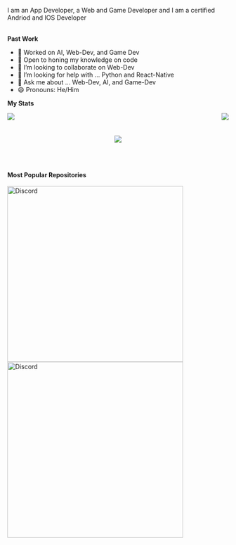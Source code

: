 I am an App Developer, a Web and Game Developer and I am a certified Andriod and IOS Developer
<br>
<br>

**Past Work**
- 🔭 Worked on AI, Web-Dev, and Game Dev
- 🌱 Open to honing my knowledge on code 
- 👯 I’m looking to collaborate on Web-Dev
- 🤔 I’m looking for help with ... Python and React-Native
- 💬 Ask me about ... Web-Dev, AI, and Game-Dev
- 😄 Pronouns: He/Him

**My Stats**

<img align="left" src="https://github-readme-stats.vercel.app/api?username=joshmania436&show_icons=true&hide_border=true&theme=tokyonight"><img align="right" src="https://github-readme-stats.vercel.app/api/top-langs/?username=joshmania436&theme=tokyonight&hide=batchfile">

<br>
<br>
<br>

<div align="center"><img src="https://github-profile-trophy.vercel.app/?username=joshmania436&theme=dracula&count_private=true"></div>

<br>
<br>
<br>


**Most Popular Repositories**
<br>
<br>
<a href="https://github.com/joshmania436/Barter-App">
<img src="https://github-readme-stats.vercel.app/api/pin/?username=joshmania436&repo=Barter-App&theme=dracula" alt="Discord" width="400"/>
<br>
<a href="https://github.com/joshmania436/Weather-Forecast">
<img src="https://github-readme-stats.vercel.app/api/pin/?username=joshmania436&repo=Weather-Forecast&theme=dracula" alt="Discord" width="400"/>
</a>
